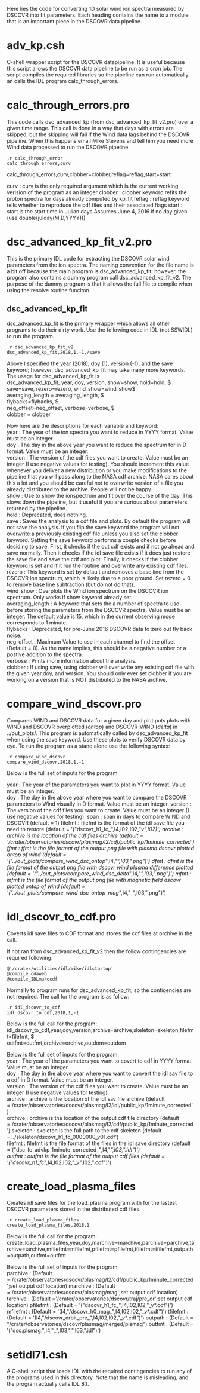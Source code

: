 Here lies the code for converting 1D solar wind ion spectra measured by DSCOVR into fit parameters.
Each heading contains the name to a module that is an important piece in the DSCOVR data pipeline.



adv_kp.csh
===========
C-shell wrapper script for the DSCOVR datapipeline. It is useful because this script allows the DSCOVR data pipeline to be run as a cron job.
The script compiles the required libraries so the pipeline can run automatically an calls the IDL program calc_through_errors.


calc_through_errors.pro
=======================
This code calls dsc_advanced_kp (from dsc_advanced_kp_fit_v2.pro) over a given time range. This call is done in a way that days with errors
are skipped, but the skipping will fail if the Wind data lags behind the DSCOVR pipeline. When this happens email Mike Stevens and tell 
him you need more Wind data processed to run the DSCOVR pipeline.

```IDL
.r calc_through_error
calc_through_errors,curv
```

calc_through_errors,curv,clobber=clobber,reflag=reflag,start=start

curv : curv is the only required argument which is the current working verision of the
program as an integer
clobber : clobber keyword refits the proton spectra for days already computed by kp_fit
reflag  : reflag keyword tells whether to reproduce the cdf files and their associated flags
start   : start is the start time in Julian days Assumes June 4, 2016 if no day given (use double(julday(M,D,YYYY)))


dsc_advanced_kp_fit_v2.pro
==========================
This is the primary IDL code for extracting the DSCOVR solar wind parameters from the ion spectra.
The naming convention for the file name is a bit off because the main program is dsc_advanced_kp_fit;
however, the program also contains a dummy program call dsc_advanced_kp_fit_v2. The purpose of the 
dummy program is that it allows the full file to compile when using the resolve routine funciton.


dsc_advanced_kp_fit
------------------
dsc_advanced_kp_fit is the primary wrapper which allows all other programs to do their dirty work.
Use the following code in IDL (not SSWIDL) to run the program.

```IDL
.r dsc_advanced_kp_fit_v2
dsc_advanced_kp_fit,2018,1,-1,/save 
```

Above I specified the year (2018), doy (1), version (-1), and the save keyword;
however, dsc_advanced_kp_fit may take many more keywords. The usage for dsc_advanced_kp_fit is    
 dsc_advanced_kp_fit, year, doy, version, show=show, hold=hold, $     
                         save=save, rezero=rezero, wind_show=wind_show$     
                         averaging_length = averaging_length, $     
                         flybacks=flybacks, $     
                         neg_offset=neg_offset, verbose=verbose, $     
                         clobber = clobber           

Now here are the descriptions for each variable and keyword:    
year : The year of the ion spectra you want to reduce in YYYY format. Value must be an integer.    
doy  : The day in the above year you want to reduce the spectrum for in D format. Value must be an integer.   
version : The version of the cdf files you want to create. Value must be an integer (I use negative values for testing). 
 You should increment this value whenever you deliver a new distribution 
or you make modifications to the pipeline that you will pass along to the NASA cdf archive. NASA cares about this a lot and you 
should be careful not to overwrite version of a file you already distributed to the archive. People will not be happy.    
show : Use to show the ionspectrum and fit over the course of the day. This slows down the pipeline, but it useful if you
are curious about parameters returned by the pipeline.    
hold : Deprecated, does nothing.    
save : Saves the analysis to a cdf file and plots. By default the program will not save the analysis. If you flip the
save keyword the program will not overwrite a previously existing cdf file unless you also set the clobber keyword. 
Setting the save keyword performs a couple checks before deciding to save. First, it checks if the out cdf exists 
and if not go ahead and save normally. Then it checks if the idl save file exists if it does just restore the save
file and save the cdf and plot. Finally, it checks if the clobber keyword is set and if it run the routine and overwrite
any existing cdf files.    
rezero : This keyword is set by default and removes a base line from the DSCOVR ion spectrum, which is likely due to a 
poor ground. Set rezero = 0 to remove base line subtraction (but do not do that).    
wind_show : Overplots the Wind ion spectrum on the DSCOVR ion spectrum. Only works if show keyword already set.    
averaging_length : A keyword that sets the a number of spectra to use before storing the parameters from the DSCOVR spectra. Value must be an integer.
The default value is 15, which in the current observing mode corresponds to 1 minute.    
flybacks : Deprecated, for pre-June 2016 DSCOVR data to zero out fly back noise.    
neg_offset : Maximum Value to use in each channel to find the offset (Default = 0). As the name implies, this should be a negative
number or a postive addition to the spectra.    
verbose : Prints more information about the analysis.    
clobber : If using save, using clobber will over write any existing cdf file with the given year,doy, and version. You should only
ever set clobber if you are working on a version that is NOT distributed to the NASA archive.     



compare_wind_dscovr.pro
=======================
Compares WIND and DSCOVR data for a given day and plot puts plots with 
WIND and DSCOVR overplotted (_ontop_)
and DSCOVR-WIND (_delta_) in ../out_plots/. This program is automatically called by dsc_advanced_kp_fit when using the save keyword.
Use these plots to verify DSCOVR data by eye. To run the program as a stand alone use the following syntax:    

```IDL
.r compare_wind_dscovr
compare_wind_dscovr,2018,1,-1
```

Below is the full set of inputs for the program:    

year :  The year of the parameters you want to plot in YYYY format. Value must be an integer.  
doy  :  The day in the above year where you want to compare the DSCOVR parameters to Wind visually in D format. Value must be an integer. 
version : The version of the cdf files you want to create. Value must be an integer (I use negative values for testing). 
span :  span in days to compare WIND and DSCOVR (default = 1)
filefmt : filefmt is the format of the idl save file you need to restore (default = '("dscovr_h1_fc_",I4,I02,I02,"_v",I02)')
archive : archive is the location of the cdf files archive (default = '/crater/observatories/dscovr/plasmag/l2/cdf/public_kp/1minute_corrected')
ffmt : ffmt is the file format of the output png file with plasma dscovr plotted ontop of wind (default =  '("../out_plots/compare_wind_dsc_ontop_",I4,"_",I03,".png")')
dfmt : dfmt is the file format of the output png file with dscovr wind plasma difference plotted (default = '("../out_plots/compare_wind_dsc_delta_",I4,"_",I03,".png")')
mfmt : mfmt is the file format of the output png file with magnetic field dscovr plotted ontop of wind (default = '("../out_plots/compare_wind_dsc_ontop_mag_",I4,"_",I03,".png")')


idl_dscovr_to_cdf.pro
=====================
Coverts idl save files to CDF format and stores the cdf files at orchive in the call.

If not ran from dsc_advanced_kp_fit_v2 then the follow contingencies are required following:    
```IDL
@'/crater/utilities/idl/mike/idlstartup'
@compile_cdaweb
@compile_IDLmakecdf
```

Normally to program runs for dsc_advanced_kp_fit, so the contigencies are not required. The call for the program is as follow:    
```IDL
.r idl_dscovr_to_cdf
idl_dscovr_to_cdf,2018,1,-1
```

Below is the full call for the program:    
idl_dscovr_to_cdf,year,doy,version,archive=archive,skeleton=skeleton,filefmt=filefmt, $     
                  outfmt=outfmt,orchive=orchive,outdom=outdom    

Below is the full set of inputs for the program:    
year :  The year of the parameters you want to covert to cdf in YYYY format. Value must be an integer.       
doy  :  The day in the above year where you want to convert the idl sav file to a cdf in D format. Value must be an integer.      
version  : The version of the cdf files you want to create. Value must be an integer (I use negative values for testing).      
archive  : archive is the location of the idl sav file archive (default ='/crater/observatories/dscovr/plasmag/l2/idl/public_kp/1minute_corrected')     
orchive  : orchive is the location of the output cdf file directory (default ='/crater/observatories/dscovr/plasmag/l2/cdf/public_kp/1minute_corrected')
skeleton : skeleton is the full path to the cdf skeleton (default ='../skeleton/dscovr_h1_fc_0000000_v01.cdf')    
filefmt  : filefmt is the file format of the files in the idl save directory (default ='("dsc_fc_advkp_1minute_corrected_",I4,"_",I03,".idl")')      
outfmt   : outfmt is the file format of the output cdf files (default   = '("dscovr_h1_fc_",I4,I02,I02,"_v",I02,".cdf")')      

create_load_plasma_files
========================

Creates idl save files for the load\_plasma program with for the lastest DSCOVR parameters stored in the distributed cdf files.

```IDL
.r create_load_plasma_files
create_load_plasma_files,2018,1
```


Below is the full call for the program:
create_load_plasma_files,year,doy,marchive=marchive,parchive=parchive,tarchive=tarchive,mfilefmt=mfilefmt,pfilefmt=pfilefmt,tfilefmt=tfilefmt,outpath=outpath,outfmt=outfmt

Below is the full set of inputs for the program:    
parchive  :  (Default ='/crater/observatories/dscovr/plasmag/l2/cdf/public_kp/1minute_corrected';set output cdf location)
marchive  :  (Default ='/crater/observatories/dscovr/plasmag/mag';set output cdf location)
tarchive  :  (Default ='/crater/observatories/dscovr/traj/pre_or';set output cdf location)
pfilefmt  :  (Default  = '("dscovr_h1_fc\_",I4,I02,I02,"\_v\*.cdf")')
mfilefmt  :  (Default  = '(I4,"/dscovr_h0_mag\_",I4,I02,I02,"\_v\*.cdf")')
tfilefmt  :  (Default  = '(I4,"/dscovr_orbit_pre\_",I4,I02,I02,"\_v\*.cdf")')
outpath   :  (Default = "/crater/observatories/dscovr/plasmag/merged/plsmag")
outfmt    :  (Default = '("dsc.plsmag.",I4,"\_",I03,".",I03,".idl")')

setidl71.csh
============
A C-shell script that loads IDL with the required contingencies to run any of the programs used in this directory. Note that the name is misleading, and the program actually calls IDL 8.1.

